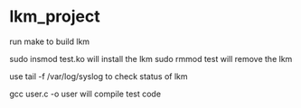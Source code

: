 # lkm_project

run make to build lkm

sudo insmod test.ko will install the lkm
sudo rmmod test will remove the lkm

use tail -f /var/log/syslog to check status of lkm

gcc user.c -o user will compile test code

